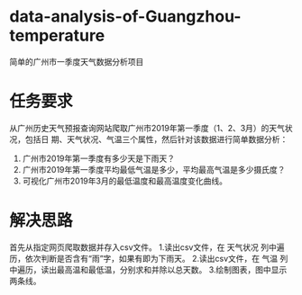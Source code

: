 # data-analysis-of-Guangzhou-temperature
简单的广州市一季度天气数据分析项目

# 任务要求
从广州历史天气预报查询网站爬取广州市2019年第一季度（1、2、3月）的天气状况，包括日 期、天气状况、气温三个属性，然后针对该数据进行简单数据分析：
1. 广州市2019年第一季度有多少天是下雨天？
2. 广州市2019年第一季度平均最低气温是多少，平均最高气温是多少摄氏度？ 
3. 可视化广州市2019年3月的最低温度和最高温度变化曲线。

# 解决思路
首先从指定网页爬取数据并存入csv文件。
1.读出csv文件，在 天气状况 列中遍历，依次判断是否含有“雨”字，如果有即为下雨天。
2.读出csv文件，在 气温 列中遍历，读出最高温和最低温，分别求和并除以总天数。
3.绘制图表，图中显示两条线。
